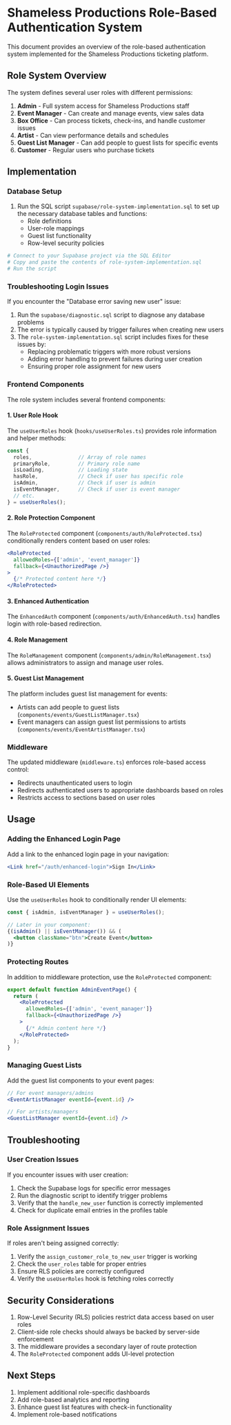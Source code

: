 # Shameless Productions Role-Based Authentication System

This document provides an overview of the role-based authentication system implemented for the Shameless Productions ticketing platform.

## Role System Overview

The system defines several user roles with different permissions:

1. **Admin** - Full system access for Shameless Productions staff
2. **Event Manager** - Can create and manage events, view sales data
3. **Box Office** - Can process tickets, check-ins, and handle customer issues
4. **Artist** - Can view performance details and schedules
5. **Guest List Manager** - Can add people to guest lists for specific events
6. **Customer** - Regular users who purchase tickets

## Implementation

### Database Setup

1. Run the SQL script `supabase/role-system-implementation.sql` to set up the necessary database tables and functions:
   - Role definitions
   - User-role mappings
   - Guest list functionality
   - Row-level security policies

```bash
# Connect to your Supabase project via the SQL Editor
# Copy and paste the contents of role-system-implementation.sql
# Run the script
```

### Troubleshooting Login Issues

If you encounter the "Database error saving new user" issue:

1. Run the `supabase/diagnostic.sql` script to diagnose any database problems
2. The error is typically caused by trigger failures when creating new users
3. The `role-system-implementation.sql` script includes fixes for these issues by:
   - Replacing problematic triggers with more robust versions
   - Adding error handling to prevent failures during user creation
   - Ensuring proper role assignment for new users

### Frontend Components

The role system includes several frontend components:

#### 1. User Role Hook

The `useUserRoles` hook (`hooks/useUserRoles.ts`) provides role information and helper methods:

```typescript
const { 
  roles,               // Array of role names 
  primaryRole,         // Primary role name
  isLoading,           // Loading state
  hasRole,             // Check if user has specific role
  isAdmin,             // Check if user is admin
  isEventManager,      // Check if user is event manager
  // etc.
} = useUserRoles();
```

#### 2. Role Protection Component

The `RoleProtected` component (`components/auth/RoleProtected.tsx`) conditionally renders content based on user roles:

```jsx
<RoleProtected 
  allowedRoles={['admin', 'event_manager']} 
  fallback={<UnauthorizedPage />}
>
  {/* Protected content here */}
</RoleProtected>
```

#### 3. Enhanced Authentication

The `EnhancedAuth` component (`components/auth/EnhancedAuth.tsx`) handles login with role-based redirection.

#### 4. Role Management

The `RoleManagement` component (`components/admin/RoleManagement.tsx`) allows administrators to assign and manage user roles.

#### 5. Guest List Management

The platform includes guest list management for events:
- Artists can add people to guest lists (`components/events/GuestListManager.tsx`)
- Event managers can assign guest list permissions to artists (`components/events/EventArtistManager.tsx`)

### Middleware

The updated middleware (`middleware.ts`) enforces role-based access control:
- Redirects unauthenticated users to login
- Redirects authenticated users to appropriate dashboards based on roles
- Restricts access to sections based on user roles

## Usage

### Adding the Enhanced Login Page

Add a link to the enhanced login page in your navigation:

```jsx
<Link href="/auth/enhanced-login">Sign In</Link>
```

### Role-Based UI Elements

Use the `useUserRoles` hook to conditionally render UI elements:

```jsx
const { isAdmin, isEventManager } = useUserRoles();

// Later in your component:
{(isAdmin() || isEventManager()) && (
  <button className="btn">Create Event</button>
)}
```

### Protecting Routes

In addition to middleware protection, use the `RoleProtected` component:

```jsx
export default function AdminEventPage() {
  return (
    <RoleProtected 
      allowedRoles={['admin', 'event_manager']} 
      fallback={<UnauthorizedPage />}
    >
      {/* Admin content here */}
    </RoleProtected>
  );
}
```

### Managing Guest Lists

Add the guest list components to your event pages:

```jsx
// For event managers/admins
<EventArtistManager eventId={event.id} />

// For artists/managers
<GuestListManager eventId={event.id} />
```

## Troubleshooting

### User Creation Issues

If you encounter issues with user creation:

1. Check the Supabase logs for specific error messages
2. Run the diagnostic script to identify trigger problems
3. Verify that the `handle_new_user` function is correctly implemented
4. Check for duplicate email entries in the profiles table

### Role Assignment Issues

If roles aren't being assigned correctly:

1. Verify the `assign_customer_role_to_new_user` trigger is working
2. Check the `user_roles` table for proper entries
3. Ensure RLS policies are correctly configured
4. Verify the `useUserRoles` hook is fetching roles correctly

## Security Considerations

1. Row-Level Security (RLS) policies restrict data access based on user roles
2. Client-side role checks should always be backed by server-side enforcement
3. The middleware provides a secondary layer of route protection
4. The `RoleProtected` component adds UI-level protection

## Next Steps

1. Implement additional role-specific dashboards
2. Add role-based analytics and reporting
3. Enhance guest list features with check-in functionality
4. Implement role-based notifications
